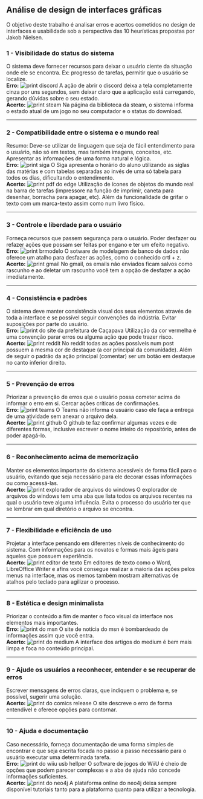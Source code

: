 ## Análise de design de interfaces gráficas
O objetivo deste trabalho é analisar erros e acertos cometidos no design de interfaces e usabilidade sob a perspectiva das 10 heurísticas propostas por Jakob Nielsen.

### 1 - Visibilidade do status do sistema
O sistema deve fornecer recursos para deixar o usuário ciente da situação onde ele se encontra. Ex: progresso de tarefas, permitir que o usuário se localize.<br>
**Erro:**
![print discord](./imagens/1-erro-discord.png)
A ação de abrir o discord deixa a tela completamente cinza por uns segundos, sem deixar claro que a aplicação está carregando, gerando dúvidas sobre o seu estado.<br>
**Acerto:** 
![print steam](./imagens/1-acerto-steam.png)
Na página da biblioteca da steam, o sistema informa o estado atual de um jogo no seu computador e o status do download.
<hr>

### 2 - Compatibilidade entre o sistema e o mundo real
Resumo: Deve-se utilizar de linguagem que seja de fácil entendimento para o usuário, não só em textos, mas também imagens, conceitos, etc. Apresentar as informações de uma forma natural e lógica.<br>
**Erro:**
![print siga](./imagens/2-erro-siga.png)
O Siga apresenta o horário do aluno utilizando as siglas das matérias e com tabelas separadas ao invés de uma só tabela para todos os dias, dificultando o entendimento.<br>
**Acerto:**
![print pdf do edge](./imagens/2-acerto-pdfedge.png)
Utilização de ícones de objetos do mundo real na barra de tarefas (impressore na função de imprimir, caneta para desenhar, borracha para apagar, etc). Além da funcionalidade de grifar o texto com um marca-texto assim como num livro físico.
<hr>

### 3 - Controle e liberdade para o usuário
Forneça recursos que passem segurança para o usuário. Poder desfazer ou refazer ações que possam ser feitas por engano e ter um efeito negativo.<br>
**Erro:**
![print brmodelo](./imagens/3-erro-brmodelo.png)
O sotware de modelagem de banco de dados não oferece um atalho para desfazer as ações, como o conhecido crtl + z.<br>
**Acerto:**
![print gmail](./imagens/3-acerto-gmail.png)
No gmail, os emails não enviados ficam salvos como rascunho e ao deletar um rascunho você tem a opção de desfazer a ação imediatamente.
<hr>

### 4 - Consistência e padrões
O sistema deve manter consistência visual dos seus elementos através de toda a interface e se possível seguir convenções da indústria. Evitar suposições por parte do usuário.<br>
**Erro:**
![print do site da prefeitura de Caçapava](./imagens/4-erro-prefeituracacapava.png)
Utilização da cor vermelha é uma convenção parar erros ou alguma ação que pode trazer risco.<br>
**Acerto:**
![print reddit](./imagens/4-acerto-reddit.png)
No reddit todas as ações possíveis num post possuem a mesma cor de destaque (a cor principal da comunidade). Além de seguir o padrão da ação principal (comentar) ser um botão em destaque no canto inferior direito.
<hr>

### 5 - Prevenção de erros
Priorizar a prevenção de erros que o usuário possa cometer acima de informar o erro em si. Cercar ações críticas de confirmações.<br>
**Erro:**
![print teams](./imagens/5-erro-teams.png)
O Teams não informa o usuário caso ele faça a entrega de uma atividade sem anexar o arquivo dela.<br>
**Acerto:**
![print github](./imagens/5-acerto-github.png)
O github te faz confirmar algumas vezes e de diferentes formas, inclusive escrever o nome inteiro do repositório, antes de poder apagá-lo.
<hr>

### 6 - Reconhecimento acima de memorização
Manter os elementos importante do sistema acessíveis de forma fácil para o usuário, evitando que seja necessário para ele decorar essas informações ou como acessá-las.<br>
**Acerto:**
![print explorador de arquivos do windows](./imagens/6-acerto-exploradorarquivos.png)
O explorador de arquivos do windows tem uma aba que lista todos os arquivos recentes na qual o usuário teve alguma influência. Evita o processo do usuário ter que se lembrar em qual diretório o arquivo se encontra.
<hr>

### 7 - Flexibilidade e eficiência de uso
Projetar a interface pensando em diferentes níveis de conhecimento do sistema. Com informações para os novatos e formas mais ágeis para aqueles que possuem experiência.<br>
**Acerto:**
![print editor de texto](./imagens/7-acerto-writer.png)
Em editores de texto como o Word, LibreOffice Writer e afins você consegue realizar a maioria das ações pelos menus na interface, mas os memos também mostram alternativas de atalhos pelo teclado para agilizar o processo.
<hr>

### 8 - Estética e design minimalista
Priorizar o conteúdo a fim de manter o foco visual da interface nos elementos mais importantes.<br>
**Erro:**
![print do msn](./imagens/8-erro-msn.png)
O site de notícia do msn é bombardeado de informações assim que você entra.<br>
**Acerto:**
![print do medium](./imagens/8-acerto-medium.png)
A interface dos artigos do medium é bem mais limpa e foca no conteúdo principal.
<hr>

### 9 - Ajude os usuários a reconhecer, entender e se recuperar de erros
Escrever mensagens de erros claras, que indiquem o problema e, se possível, sugerir uma solução.<br>
**Acerto:**
![print do comics release](./imagens/9-acerto-comicsrelease.png)
O site descreve o erro de forma entendível e oferece opções para contornar.
<hr>

### 10 - Ajuda e documentação
Caso necessário, forneça documentação de uma forma simples de encontrar e que seja escrita focada no passo a passo necessário para o usuário executar uma determinada tarefa.<br>
**Erro:**
![print do wiiu usb hellper](./imagens/10-erro-usbwiihelper.png)
O software de jogos do WiiU é cheio de opções que podem parecer complexas e a aba de ajuda não concede informações suficientes.<br>
**Acerto:**
![print do neo4j](./imagens/10-acerto-neo4j.png)
A plataforma online do neo4j deixa sempre disponível tutoriais tanto para a plataforma quanto para utilizar a tecnologia.
